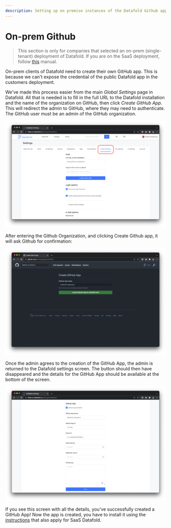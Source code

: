 ```yaml
---
description: Setting up on premise instances of the Datafold Github app
---
```


# On-prem Github

> This section is only for companies that selected an on-prem (single-tenant) deployment of Datafold. If you are on the SaaS deployment, follow [this](./) manual.


On-prem clients of Datafold need to create their own GitHub app. This is because we can't expose the credential of the public Datafold app in the customers deployment.

We've made this process easier from the main _Global Settings_ page in Datafold. All that is needed is to fill in the full URL to the Datafold installation and the name of the organization on GitHub, then click _Create GitHub App_. This will redirect the admin to GitHub, where they may need to authenticate. The GitHub user must be an admin of the GitHub organization.&#x20;

![](<../../../../.gitbook/assets/image (117).png>)

After entering the Github Organization, and clicking Create Github app, it will ask Github for confirmation:

![](<../../../../.gitbook/assets/image (154).png>)

Once the admin agrees to the creation of the GitHub App, the admin is returned to the Datafold settings screen. The button should then have disappeared and the details for the GitHub App should be available at the bottom of the screen.

![](<../../../../.gitbook/assets/image (228).png>)

If you see this screen with all the details, you've successfully created a GitHub App! Now the app is created, you have to install it using the [instructions](./) that also apply for SaaS Datafold.
